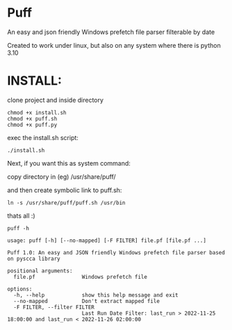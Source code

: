 # Puff
An easy and json friendly Windows prefetch file parser filterable by date

Created to work under linux, but also on any system where there is python 3.10


# INSTALL:
clone project and inside directory 

```
chmod +x install.sh
chmod +x puff.sh
chmod +x puff.py
```

exec the install.sh script:
```
./install.sh
```

Next, if you want this as system command:

copy directory in (eg) /usr/share/puff/

and then create symbolic link to puff.sh:

```
ln -s /usr/share/puff/puff.sh /usr/bin
```

thats all :)


```
puff -h

usage: puff [-h] [--no-mapped] [-F FILTER] file.pf [file.pf ...]

Puff 1.0: An easy and JSON friendly Windows prefetch file parser based on pyscca library

positional arguments:
  file.pf               Windows prefetch file

options:
  -h, --help            show this help message and exit
  --no-mapped           Don't extract mapped file
  -F FILTER, --filter FILTER
                        Last Run Date Filter: last_run > 2022-11-25 18:00:00 and last_run < 2022-11-26 02:00:00
```

